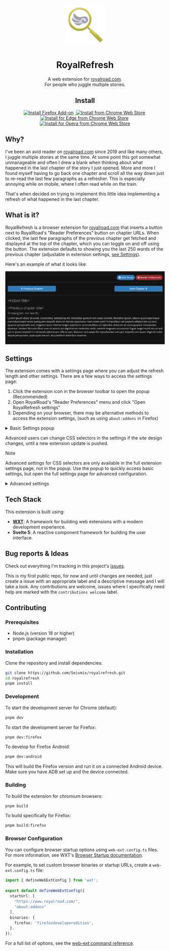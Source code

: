 <h1 align="center">
  <img src="public/icons/royalroad_128.png" alt="RoyalRefresh Logo" width="128" height="128">
</h1>

<h1 align="center">RoyalRefresh</h1>

<p align="center">A web extension for <a href="https://royalroad.com">royalroad.com</a>.<br>For people who juggle multiple stories.</p>

<h2 align="center">Install</h2>
<p align="center">
    <a href="https://addons.mozilla.org/en-US/firefox/addon/royalrefresh">
        <img src="https://img.shields.io/badge/Firefox-royalrefresh-orange?logo=firefoxbrowser&style=flat-square" alt="Install Firefox Add-on" style="margin-right: 4px;">
    </a>
    <a href="https://chromewebstore.google.com/detail/royalrefresh/dfedgngibbhkdhcengnfhdolgcogmijc">
        <img src="https://img.shields.io/badge/Chrome-royalrefresh-blue?logo=googlechrome&style=flat-square" alt="Install from Chrome Web Store" style="margin-right: 4px;">
    </a>
    <a href="https://chromewebstore.google.com/detail/royalrefresh/dfedgngibbhkdhcengnfhdolgcogmijc">
        <img src="https://img.shields.io/badge/Edge-royalrefresh-green?&style=flat-square" alt="Install for Edge from Chrome Web Store" style="margin-right: 4px;">
    </a>
    <a href="https://chromewebstore.google.com/detail/royalrefresh/dfedgngibbhkdhcengnfhdolgcogmijc">
        <img src="https://img.shields.io/badge/Opera-royalrefresh-red?logo=opera&style=flat-square" alt="Install for Opera from Chrome Web Store">
    </a>
</p>

## Why?

I've been an avid reader on [royalroad.com](https://royalroad.com) since 2019 and like many others, I juggle
multiple stories at the same time. At some point this got somewhat unmanageable and often I drew a blank when thinking
about what happened in the last chapter of the story I just opened. More and more I found myself having to go back one
chapter and scroll all the way down just to re-read the last few paragraphs as a refresher. This is especially annoying
while on mobile, where I often read while on the train.

That's when decided on trying to implement this little idea implementing a refresh of what happened in the last chapter.

## What is it?

RoyalRefresh is a browser extension for [royalroad.com](https://royalroad.com) that inserts a button next to RoyalRoad's
"Reader Preferences" button on chapter URLs. When clicked, the last few paragraphs of the previous chapter get fetched
and displayed at the top of the chapter, which you can toggle on and off using the button. The extension defaults to
showing you the last 250 words of the previous chapter (adjustable in extension settings, [see Settings](#settings)).

Here's an example of what it looks like:

![Refresh example](docs/recap_example.png)

## Settings

The extension comes with a settings page where you can adjust the refresh length and other settings.
There are a few ways to access the settings page:

1. Click the extension icon in the browser toolbar to open the popup (Recommended)
1. Open RoyalRoad's "Reader Preferences" menu and click "Open RoyalRefresh settings"
1. Depending on your browser, there may be alternative methods to access the extension settings,
(such as using `about:addons` in Firefox)

<details>
  <summary>Basic Settings popup</summary>
  
  ![Settings page](docs/basic_settings.png)
  
</details>  

Advanced users can change CSS selectors in the settings if the site design changes, until a new extension update is pushed.

> [!NOTE]
> Advanced settings for CSS selectors are only available in the full extension settings page, not in the popup. Use the
> popup to quickly access basic settings, but open the full settings page for advanced configuration.

<details>
  <summary>Advanced settings</summary>
  
  ![Advanced settings](docs/advanced_settings.png)
  
</details>

## Tech Stack

This extension is built using:

- **[WXT](https://wxt.dev/)**: A framework for building web extensions with a modern development experience.
- **Svelte 5**: A reactive component framework for building the user interface.

## Bug reports & Ideas

Check out everything I'm tracking in this project's [issues](https://github.com/Seismix/royalrefresh/issues/).

This is my first public repo, for now and until changes are needed, just create a issue with an appropriate label and a
descriptive message and I will take a look. Any contributions are welcome, issues where I specifically need help are
marked with the `contributions welcome` label.

## Contributing

### Prerequisites

- Node.js (version 18 or higher)
- pnpm (package manager)

### Installation

Clone the repository and install dependencies:

```bash
git clone https://github.com/Seismix/royalrefresh.git
cd royalrefresh
pnpm install
```

### Development

To start the development server for Chrome (default):

```bash
pnpm dev
```

To start the development server for Firefox:

```bash
pnpm dev:firefox
```

To develop for Firefox Android:

```bash
pnpm dev:android
```

This will build the Firefox version and run it on a connected Android device. Make sure you have ADB set up and the device connected.

### Building

To build the extension for chromium browsers:

```bash
pnpm build
```

To build specifically for Firefox:

```bash
pnpm build:firefox
```

### Browser Configuration

You can configure browser startup options using `web-ext.config.ts` files. For more information, see WXT's
[Browser Startup documentation](https://wxt.dev/guide/essentials/config/browser-startup.html).

For example, to set custom browser binaries or startup URLs, create a `web-ext.config.ts` file:

```typescript
import { defineWebExtConfig } from 'wxt';

export default defineWebExtConfig({
  startUrl: [
    "https://www.royalroad.com/",
    "about:addons"
  ],
  binaries: {
    firefox: 'firefoxdeveloperedition',
  },
});
```

For a full list of options, see the [web-ext command reference](https://extensionworkshop.com/documentation/develop/web-ext-command-reference/).

